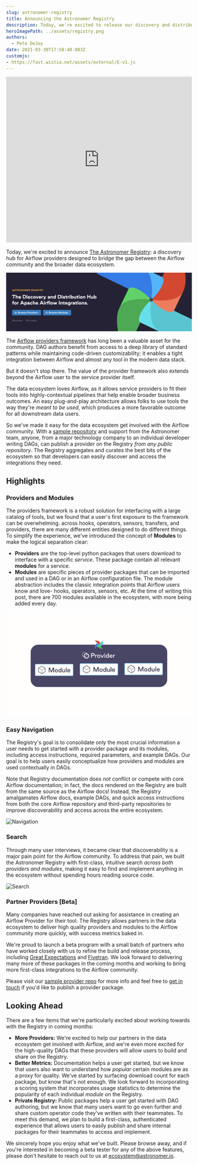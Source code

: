```yaml
---
slug: astronomer-registry
title: Announcing the Astronomer Registry
description: Today, we're excited to release our discovery and distribution hub for Apache Airflow integrations.
heroImagePath: ../assets/registry.png
authors:
  - Pete DeJoy
date: 2021-03-30T17:58:40.803Z
customjs:
- https://fast.wistia.net/assets/external/E-v1.js
---
```


<!-- markdownlint-disable MD033 -->
<iframe src="https://fast.wistia.net/embed/iframe/w4vjgdxwf1" title="The Hub of Airflow Operators Video" allow="autoplay; fullscreen" allowtransparency="true" frameborder="0" scrolling="no" class="wistia_embed" name="wistia_embed" allowfullscreen msallowfullscreen width="100%" height="450"></iframe>

Today, we're excited to announce [The Astronomer Registry](http://registry.astronomer.io/): a discovery hub for Airflow providers designed to bridge the gap between the Airflow community and the broader data ecosystem.

![Astronomer Registry](../assets/registry-1.png)

The [Airflow providers framework](http://airflow.apache.org/docs/apache-airflow-providers/) has long been a valuable asset for the community. DAG authors benefit from access to a deep library of standard patterns while maintaining code-driven customizability; it enables a tight integration between Airflow and almost any tool in the modern data stack.

But it doesn't stop there. The value of the provider framework also extends beyond the Airflow user to the service provider itself.

The data ecosystem loves Airflow, as it allows service providers to fit their tools into highly-contextual pipelines that help enable broader business outcomes. An easy plug-and-play architecture allows folks to use tools the way they're *meant to be used*, which produces a more favorable outcome for all downstream data users.

So we've made it easy for the data ecosystem get involved with the Airflow community. With a [sample repository](https://github.com/astronomer/airflow-provider-sample/tree/main/sample_provider) and support from the Astronomer team, anyone, from a major technology company to an individual developer writing DAGs, can publish a provider on the Registry *from any public repository*. The Registry aggregates and curates the best bits of the ecosystem so that developers can easily discover and access the integrations they need.

## Highlights

### Providers and Modules

The providers framework is a robust solution for interfacing with a large catalog of tools, but we found that a user's first exposure to the framework can be overwhelming. across hooks, operators, sensors, transfers, and providers, there are many different entities designed to do different things. To simplify the experience, we've introduced the concept of **Modules** to make the logical separation clear:

- **Providers** are the top-level python packages that users download to interface with a specific *service*. These package contain all relevant **modules** for a service.
- **Modules** are specific pieces of provider packages that can be imported and used in a DAG or in an Airflow configuration file. The module abstraction includes the classic integration points that Airflow users know and love- hooks, operators, sensors, etc. At the time of writing this post, there are 700 modules available in the ecosystem, with more being added every day.

![Providers and Modules](../assets/registry-2.png)

### Easy Navigation

The Registry's goal is to consolidate only the most crucial information a user needs to get started with a provider package and its modules, including access instructions, required parameters, and example DAGs. Our goal is to help users easily conceptualize how providers and modules are used contextually in DAGs.

Note that Registry documentation does *not* conflict or compete with core Airflow documentation; in fact, the docs rendered on the Registry are built from the same source as the Airflow docs! Instead, the Registry amalgamates Airflow docs, example DAGs, and quick access instructions from both the core Airflow repository and third-party repositories to improve discoverability and access across the entire ecosystem.

![Navigation](../assets/registry-3.gif)

### Search

Through many user interviews, it became clear that discoverability is a major pain point for the Airflow community. To address that pain, we built the Astronomer Registry with first-class, intuitive search *across both providers and modules*, making it easy to find and implement anything in the ecosystem without spending hours reading source code.

![Search](../assets/registry-4.gif)

### Partner Providers [Beta]

Many companies have reached out asking for assistance in creating an Airflow Provider for their tool. The Registry allows partners in the data ecosystem to deliver high quality providers and modules to the Airflow community more quickly, with success metrics baked in.

We're proud to launch a beta program with a small batch of partners who have worked closely with us to refine the build and release process, including [Great Expectations](http://greatexpectations.io) and [Fivetran](http://fivetran.com). We look forward to delivering many more of these packages in the coming months and working to bring more first-class integrations to the Airflow community.

Please visit our [sample provider repo](https://github.com/astronomer/airflow-provider-sample) for more info and feel free to [get in touch](http://registry.astronomer.io/publish) if you'd like to publish a provider package.

## Looking Ahead

There are a few items that we're particularly excited about working towards with the Registry in coming months:

- **More Providers:** We're excited to help our partners in the data ecosystem get involved with Airflow, and we're even more excited for the high-quality DAGs that these providers will allow users to build and share on the Registry.
- **Better Metrics:** Documentation helps a user get started, but we know that users also want to understand how *popular* certain modules are as a proxy for quality. We've started by surfacing download count for each package, but know that's not enough. We look forward to incorporating a scoring system that incorporates usage statistics to determine the popularity of each individual *module* on the Registry.
- **Private Registry:** Public packages help a user get started with DAG authoring, but we know that many users want to go even further and share custom operator code they've written with their teammates. To meet this demand, we plan to build a first-class, authenticated experience that allows users to easily publish and share internal packages for their teammates to access and implement.

We sincerely hope you enjoy what we've built. Please browse away, and if you're interested in becoming a beta tester for any of the above features, please don't hesitate to reach out to us at ecosystem@astronomer.io.
